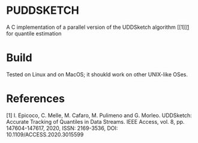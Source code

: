 # PUDDSKETCH


A C implementation of a parallel version of the UDDSketch algorithm [\[1\]][1][2] for quantile estimation 

# Build
Tested on Linux and on MacOS; it shoukld work on other UNIX-like OSes.



# References

\[1\] I. Epicoco, C. Melle, M. Cafaro, M. Pulimeno and G. Morleo. UDDSketch: Accurate Tracking of Quantiles in Data Streams. IEEE Access, vol. 8, pp. 147604-147617, 2020, ISSN: 2169-3536, DOI: 10.1109/ACCESS.2020.3015599

[2]: <https://github.com/cafaro/UDDSketch> "UDDSketch"
